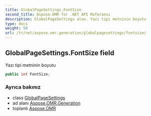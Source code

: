 ```yaml
---
title: GlobalPageSettings.FontSize
second_title: Aspose.OMR for .NET API Referansı
description: GlobalPageSettings alan. Yazı tipi metninin boyutu
type: docs
weight: 50
url: /tr/net/aspose.omr.generation/globalpagesettings/fontsize/
---
```

## GlobalPageSettings.FontSize field

Yazı tipi metninin boyutu

```csharp
public int FontSize;
```

### Ayrıca bakınız

* class [GlobalPageSettings](../)
* ad alanı [Aspose.OMR.Generation](../../globalpagesettings/)
* toplantı [Aspose.OMR](../../../)


